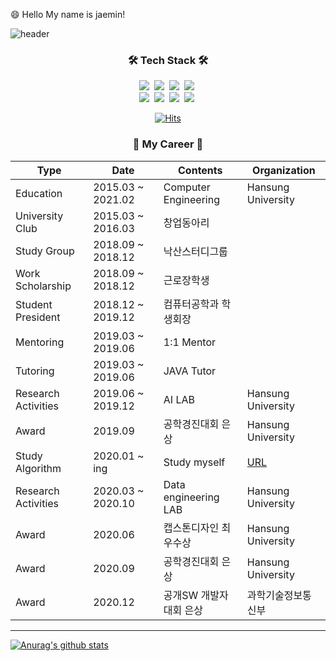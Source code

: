 😄 Hello My name is jaemin!

![header](https://capsule-render.vercel.app/api?type=slice&color=auto&height=150&section=header&text=YOONJAEMIN&fontSize=70&animation=twinkling)

<h3 align="center">🛠 Tech Stack 🛠</h3>

<p align="center"> 
  <img src="https://img.shields.io/badge/Java-007396?style=flat-square&logo=Java&logoColor=white"/></a>&nbsp 
  <img src="https://img.shields.io/badge/Python-3766AB?style=flat-square&logo=Python&logoColor=white"/></a>&nbsp 
  <img src="https://img.shields.io/badge/C-A8B9CC?style=flat-square&logo=C&logoColor=white"/></a>&nbsp 
  <img src="https://img.shields.io/badge/Javascript-ffb13b?style=flat-square&logo=javascript&logoColor=white"/></a>&nbsp 
  <br>
  <img src="https://img.shields.io/badge/Django-092E20?style=flat-square&logo=Django&logoColor=white"/></a>&nbsp 
  <img src="https://img.shields.io/badge/Mysql-E6B91E?style=flat-square&logo=MySql&logoColor=white"/></a>&nbsp 
  <img src="https://img.shields.io/badge/aws-333664?style=flat-square&logo=amazon-aws&logoColor=white"/></a>&nbsp
  <img src="https://img.shields.io/badge/css-1572B6?style=flat-square&logo=css3&logoColor=white"/></a>&nbsp 
</p>

<div align=center>

[![Hits](https://hits.seeyoufarm.com/api/count/incr/badge.svg?url=https%3A%2F%2Fgithub.com%2FJaeMinYooon&count_bg=%2379C83D&title_bg=%23555555&icon=&icon_color=%23E7E7E7&title=hits&edge_flat=false)](https://hits.seeyoufarm.com)

</div>


<h3 align="center">🌱 My Career 🌱</h3>           

Type | Date | Contents | Organization
------- | ------- | ------- | -------
 Education | 2015.03 ~ 2021.02 | Computer Engineering | Hansung University
 University Club | 2015.03 ~ 2016.03 | 창업동아리 | 
 Study Group | 2018.09 ~ 2018.12 | 낙산스터디그룹 | 
 Work Scholarship | 2018.09 ~ 2018.12 | 근로장학생 | 
 Student President | 2018.12 ~ 2019.12 | 컴퓨터공학과 학생회장 | 
 Mentoring | 2019.03 ~ 2019.06 | 1:1 Mentor | 
 Tutoring | 2019.03 ~ 2019.06 | JAVA Tutor | 
 Research Activities | 2019.06 ~ 2019.12 | AI LAB | Hansung University
 Award | 2019.09 | 공학경진대회 은상 | Hansung University
 Study Algorithm | 2020.01 ~ ing | Study myself | [URL](https://github.com/JaeMinYooon/algorithm)
 Research Activities | 2020.03 ~ 2020.10 | Data engineering LAB | Hansung University
 Award | 2020.06 | 캡스톤디자인 최우수상 | Hansung University
 Award | 2020.09 | 공학경진대회 은상 | Hansung University
 Award | 2020.12 | 공개SW 개발자대회 은상 | 과학기술정보통신부
 

-----

  [![Anurag's github stats](https://github-readme-stats.vercel.app/api?username=JaeMinYooon)](https://github.com/anuraghazra/github-readme-stats)



<!--
**JaeMinYooon/JaeMinYooon** is a ✨ _special_ ✨ repository because its `README.md` (this file) appears on your GitHub profile.

Here are some ideas to get you started:

- 🔭 I’m currently working on ...
- 🌱 I’m currently learning ...
- 👯 I’m looking to collaborate on ...
- 🤔 I’m looking for help with ...
- 💬 Ask me about ...
- 📫 How to reach me: ...
- 😄 Pronouns: ...
- ⚡ Fun fact: ...
-->
